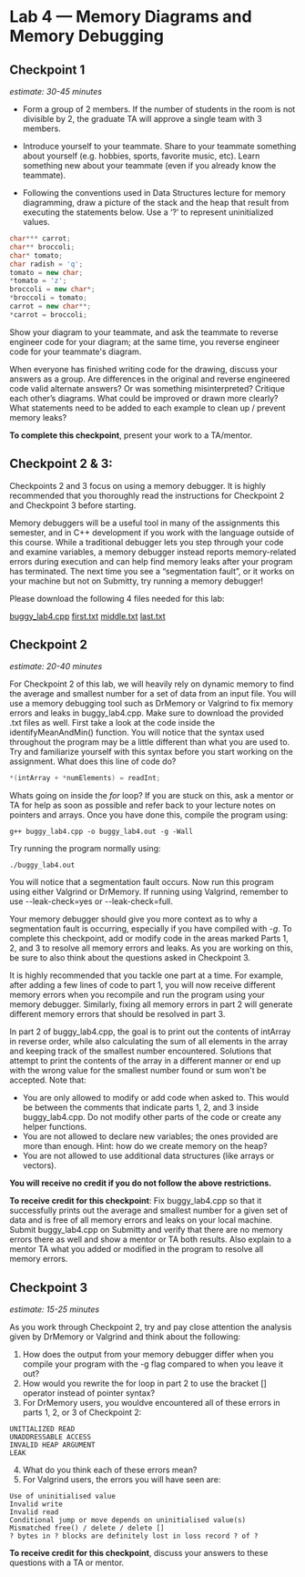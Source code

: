 # Lab 4 — Memory Diagrams and Memory Debugging

## Checkpoint 1
*estimate: 30-45 minutes*

- Form a group of 2 members. If the number of students in the room is not divisible by 2, the graduate TA will approve a single team with 3 members.

- Introduce yourself to your teammate. Share to your teammate something about yourself (e.g. hobbies, sports, favorite music, etc). Learn something new about your teammate (even if you already know the teammate).

- Following the conventions used in Data Structures lecture for memory diagramming, draw a picture of the stack and the heap that result from executing the statements below. Use a ‘?’ to represent uninitialized values.

```cpp
char*** carrot;
char** broccoli;
char* tomato;
char radish = 'q';
tomato = new char;
*tomato = 'z';
broccoli = new char*;
*broccoli = tomato;
carrot = new char**;
*carrot = broccoli;
```

Show your diagram to your teammate, and ask the teammate to reverse engineer code for your diagram; at the same time, you reverse engineer code for your teammate's diagram.

When everyone has finished writing code for the drawing, discuss your answers as a group. Are differences in the original and reverse engineered code valid alternate answers? Or was something misinterpreted? Critique each other’s diagrams. What could be improved or drawn more clearly? What statements need to be added to each example to clean up / prevent memory leaks?

**To complete this checkpoint**, present your work to a TA/mentor.

## Checkpoint 2 & 3:

Checkpoints 2 and 3 focus on using a memory debugger. It is highly recommended that you thoroughly read
the instructions for Checkpoint 2 and Checkpoint 3 before starting.

Memory debuggers will be a useful tool in many of the assignments this semester, and in C++ development
if you work with the language outside of this course. While a traditional debugger lets you step through your
code and examine variables, a memory debugger instead reports memory-related errors during execution and
can help find memory leaks after your program has terminated. The next time you see a “segmentation
fault”, or it works on your machine but not on Submitty, try running a memory debugger!

Please download the following 4 files needed for this lab:

[buggy_lab4.cpp](./buggy_lab4.cpp)
[first.txt](./first.txt)
[middle.txt](./middle.txt)
[last.txt](./last.txt)

## Checkpoint 2
*estimate: 20-40 minutes*

For Checkpoint 2 of this lab, we will heavily rely on dynamic memory to find the average and smallest number for a set of data from an input file. You will use a memory debugging tool such as DrMemory or Valgrind to fix memory errors and leaks in buggy_lab4.cpp. Make sure to download the provided .txt files as well.
First take a look at the code inside the identifyMeanAndMin() function. You will notice that the syntax used
throughout the program may be a little different than what you are used to. Try and familiarize yourself with
this syntax before you start working on the assignment. What does this line of code do?

```cpp
*(intArray + *numElements) = readInt;
```

Whats going on inside the *for* loop? If you are stuck on this, ask a mentor or TA for help as
soon as possible and refer back to your lecture notes on pointers and arrays.
Once you have done this, compile the program using:
```console
g++ buggy_lab4.cpp -o buggy_lab4.out -g -Wall
```

Try running the program normally using:

```console
./buggy_lab4.out
```

You will notice that a segmentation fault occurs. Now run this program using either Valgrind or DrMemory. If running using Valgrind, remember to use --leak-check=yes or --leak-check=full.

Your memory debugger should give you more context as to why a segmentation fault is occurring, especially if you have compiled with *-g*. To complete this checkpoint, add or modify code in the areas marked Parts 1, 2, and 3 to resolve all memory errors and leaks. As you are working on this, be sure to also think about the questions asked in Checkpoint 3.

It is highly recommended that you tackle one part at a time. For example, after adding a few lines of code to part 1, you will now receive different memory errors when you recompile and run the program using your memory debugger. Similarly, fixing all memory errors in part 2 will generate different memory errors that should be resolved in part 3.

In part 2 of buggy_lab4.cpp, the goal is to print out the contents of intArray in reverse order, while also calculating the sum of all elements in the array and keeping track of the smallest number encountered. Solutions that attempt to print the contents of the array in a different manner or end up with the wrong
value for the smallest number found or sum won't be accepted.
Note that:
- You are only allowed to modify or add code when asked to. This would be between the comments that
indicate parts 1, 2, and 3 inside buggy_lab4.cpp. Do not modify other parts of the code or create any
helper functions.
- You are not allowed to declare new variables; the ones provided are more than enough. Hint: how do
we create memory on the heap?
- You are not allowed to use additional data structures (like arrays or vectors).

**You will receive no credit if you do not follow the above restrictions.**

**To receive credit for this checkpoint**: Fix buggy_lab4.cpp so that it successfully prints out the average
and smallest number for a given set of data and is free of all memory errors and leaks on your local machine.
Submit buggy_lab4.cpp on Submitty and verify that there are no memory errors there as well and show a
mentor or TA both results. Also explain to a mentor TA what you added or modified in the program to
resolve all memory errors.

## Checkpoint 3
*estimate: 15-25 minutes*

As you work through Checkpoint 2, try and pay close attention the analysis given by DrMemory or Valgrind
and think about the following:

1. How does the output from your memory debugger differ when you compile your program with the -g
flag compared to when you leave it out?
2. How would you rewrite the for loop in part 2 to use the bracket [] operator instead of pointer syntax?
3. For DrMemory users, you wouldve encountered all of these errors in parts 1, 2, or 3 of Checkpoint 2:

```console
UNITIALIZED READ
UNADDRESSABLE ACCESS
INVALID HEAP ARGUMENT
LEAK
```

4. What do you think each of these errors mean?
5. For Valgrind users, the errors you will have seen are:
```console
Use of uninitialised value
Invalid write
Invalid read
Conditional jump or move depends on uninitialised value(s)
Mismatched free() / delete / delete []
? bytes in ? blocks are definitely lost in loss record ? of ?
```

**To receive credit for this checkpoint**, discuss your answers to these questions with a TA or mentor.
